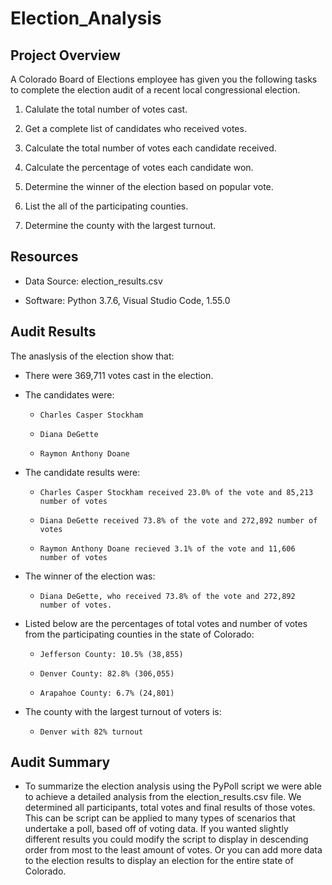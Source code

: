# Election_Analysis

## Project Overview
A Colorado Board of Elections employee has given you the following tasks to complete the election audit of a recent local congressional election.

1.	Calulate the total number of votes cast.

2.	Get a complete list of candidates who received votes.

3.	Calculate the total number of votes each candidate received.

4.	Calculate the percentage of votes each candidate won.

5.	Determine the winner of the election based on popular vote.

6.	List the all of the participating counties.

7.	Determine the county with the largest turnout.

## Resources
   -  Data Source: election_results.csv

   -  Software: Python 3.7.6, Visual Studio Code, 1.55.0

## Audit Results
The anaslysis of the election show that:

   -  There were 369,711 votes cast in the election.
 
   
   -  The candidates were:

      -     Charles Casper Stockham
   
      -     Diana DeGette
   
      -     Raymon Anthony Doane
   
   -  The candidate results were:
  	
      -     Charles Casper Stockham received 23.0% of the vote and 85,213 number of votes
   
      -     Diana DeGette received 73.8% of the vote and 272,892 number of votes

      -     Raymon Anthony Doane recieved 3.1% of the vote and 11,606 number of votes
	
   -  The winner of the election was:

      -     Diana DeGette, who received 73.8% of the vote and 272,892 number of votes.
   
   
   -  Listed below are the percentages of total votes and number of votes from the participating counties in the state of Colorado:
   
      -		Jefferson County: 10.5% (38,855)
      
      -		Denver County: 82.8% (306,055)
      
	  -		Arapahoe County: 6.7% (24,801)

   -  The county with the largest turnout of voters is:
	
	
	  -		Denver with 82% turnout

  
## Audit Summary
   -  To summarize the election analysis using the PyPoll script we were able to achieve a detailed analysis from the election_results.csv file. 
    We determined all participants, total votes and final results of those votes. This can be script can be applied to many types of scenarios that undertake 
	a poll, based off of voting data. If you wanted slightly different results you could modify the script to display in descending order from most to the least amount
	of votes. Or you can add more data to the election results to display an election for the entire state of Colorado. 
